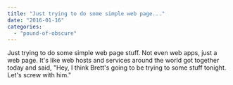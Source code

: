 ```yaml
---
title: "Just trying to do some simple web page..."
date: "2016-01-16"
categories: 
  - "pound-of-obscure"
---
```


Just trying to do some simple web page stuff. Not even web apps, just a web page. It's like web hosts and services around the world got together today and said, "Hey, I think Brett's going to be trying to some stuff tonight. Let's screw with him."
